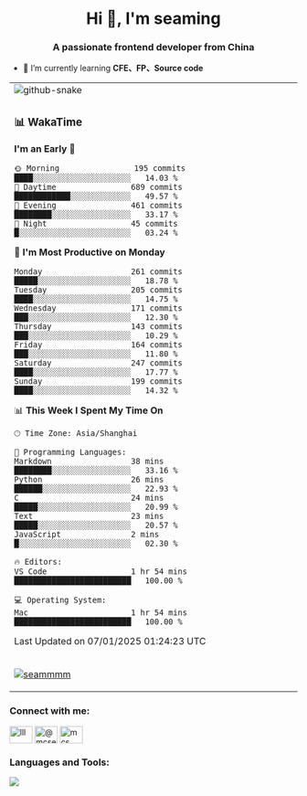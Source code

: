 <h1 align="center">Hi 👋, I'm seaming</h1>
<h3 align="center">A passionate frontend developer from China</h3>

- 🌱 I’m currently learning **CFE、FP、Source code**

<div align="center">

<table>

<tr><td>
  <img alt="github-snake" src="profile-snake-contrib/github-user-contribution.svg"/>
</td></tr>

<tr><td>

### 📊 WakaTime

<!--START_SECTION:waka-->
**I'm an Early 🐤** 

```text
🌞 Morning                195 commits         ████░░░░░░░░░░░░░░░░░░░░░   14.03 % 
🌆 Daytime                689 commits         ████████████░░░░░░░░░░░░░   49.57 % 
🌃 Evening                461 commits         ████████░░░░░░░░░░░░░░░░░   33.17 % 
🌙 Night                  45 commits          █░░░░░░░░░░░░░░░░░░░░░░░░   03.24 % 
```
📅 **I'm Most Productive on Monday** 

```text
Monday                   261 commits         █████░░░░░░░░░░░░░░░░░░░░   18.78 % 
Tuesday                  205 commits         ████░░░░░░░░░░░░░░░░░░░░░   14.75 % 
Wednesday                171 commits         ███░░░░░░░░░░░░░░░░░░░░░░   12.30 % 
Thursday                 143 commits         ███░░░░░░░░░░░░░░░░░░░░░░   10.29 % 
Friday                   164 commits         ███░░░░░░░░░░░░░░░░░░░░░░   11.80 % 
Saturday                 247 commits         ████░░░░░░░░░░░░░░░░░░░░░   17.77 % 
Sunday                   199 commits         ████░░░░░░░░░░░░░░░░░░░░░   14.32 % 
```


📊 **This Week I Spent My Time On** 

```text
🕑︎ Time Zone: Asia/Shanghai

💬 Programming Languages: 
Markdown                 38 mins             ████████░░░░░░░░░░░░░░░░░   33.16 % 
Python                   26 mins             ██████░░░░░░░░░░░░░░░░░░░   22.93 % 
C                        24 mins             █████░░░░░░░░░░░░░░░░░░░░   20.99 % 
Text                     23 mins             █████░░░░░░░░░░░░░░░░░░░░   20.57 % 
JavaScript               2 mins              █░░░░░░░░░░░░░░░░░░░░░░░░   02.30 % 

🔥 Editors: 
VS Code                  1 hr 54 mins        █████████████████████████   100.00 % 

💻 Operating System: 
Mac                      1 hr 54 mins        █████████████████████████   100.00 % 
```


 Last Updated on 07/01/2025 01:24:23 UTC
<!--END_SECTION:waka-->

</td></tr>

<tr><td>
  <p align="left"> <a href="https://github.com/ryo-ma/github-profile-trophy"><img src="https://github-profile-trophy.vercel.app/?username=seammmm" alt="seammmm" /></a> </p>
</td></tr>
</table>

<h3 align="left">Connect with me:</h3>
<p align="left">
<a href="https://dev.to/lll" target="blank"><img align="center" src="https://raw.githubusercontent.com/rahuldkjain/github-profile-readme-generator/master/src/images/icons/Social/devto.svg" alt="lll" height="30" width="40" /></a>
<a href="https://medium.com/@mcseaming" target="blank"><img align="center" src="https://raw.githubusercontent.com/rahuldkjain/github-profile-readme-generator/master/src/images/icons/Social/medium.svg" alt="@mcseaming" height="30" width="40" /></a>
<a href="https://www.leetcode.com/mcs" target="blank"><img align="center" src="https://raw.githubusercontent.com/rahuldkjain/github-profile-readme-generator/master/src/images/icons/Social/leet-code.svg" alt="mcs" height="30" width="40" /></a>
</p>

<h3 align="left">Languages and Tools:</h3>
<img align="left" src="https://skillicons.dev/icons?i=sass,ts,jest,express,nuxt,firebase,gatsby,js,vue,react,redux,docker,discord,mongodb,stackoverflow,idea,git,vscode,github,gitlab,figma,vite,svg,next,gulp,webpack,bootstrap,jquery,swift,prisma" />
